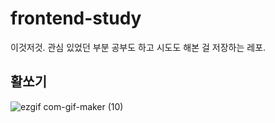 # frontend-study

이것저것. 관심 있었던 부분 공부도 하고 시도도 해본 걸 저장하는 레포.

## 활쏘기
![ezgif com-gif-maker (10)](https://user-images.githubusercontent.com/35261724/106868591-4c2caa80-6712-11eb-8d25-f44176f505ca.gif)
